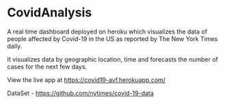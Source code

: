 # CovidAnalysis

A real time dashboard deployed on heroku which visualizes the data of people affected by Covid-19 in the US as reported by The New York Times daily.

It visualizes data by geographic location, time and forecasts the number of cases for the next few days. 

View the live app at https://covid19-avf.herokuapp.com/

DataSet - https://github.com/nytimes/covid-19-data
